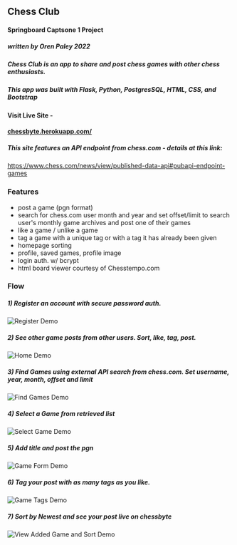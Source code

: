
## Chess Club 
#### Springboard Captsone 1 Project
##### written by Oren Paley 2022

##### Chess Club is an app to share and post chess games with other chess enthusiasts. 

##### This app was built with Flask, Python, PostgresSQL, HTML, CSS, and Bootstrap

#### Visit Live Site -
#### [chessbyte.herokuapp.com/](https://chessbyte.herokuapp.com/)

##### This site features an API endpoint from chess.com - details at this link:

https://www.chess.com/news/view/published-data-api#pubapi-endpoint-games

### Features

- post a game (pgn format)
- search for chess.com user month and year and set offset/limit to search user's monthly game archives and post one of their games
- like a game / unlike a game 
- tag a game with a unique tag or with a tag it has already been given
- homepage sorting
- profile, saved games, profile image
- login auth. w/ bcrypt
- html board viewer courtesy of Chesstempo.com

### Flow

##### 1) Register an account with secure password auth.

![Register Demo](https://github.com/orenpaley/chessbyte/blob/main/static/images/1RegisterDemo.png)

##### 2) See other game posts from other users. Sort, like, tag, post. 

![Home Demo](https://github.com/orenpaley/chessbyte/blob/main/static/images/2Home.png)

##### 3) Find Games using external API search from chess.com. Set username, year, month, offset and limit
![Find Games Demo](https://github.com/orenpaley/chessbyte/blob/main/static/images/3FindGames.png)

##### 4) Select a Game from retrieved list

![Select Game Demo](https://github.com/orenpaley/chessbyte/blob/main/static/images/4SelectGame.png)

##### 5) Add title and post the pgn

![Game Form Demo](https://github.com/orenpaley/chessbyte/blob/main/static/images/5GameForm.png)

##### 6) Tag your post with as many tags as you like. 

![Game Tags Demo](https://github.com/orenpaley/chessbyte/blob/main/static/images/6GameTags.png)

##### 7) Sort by Newest and see your post live on chessbyte

![View Added Game and Sort Demo](https://github.com/orenpaley/chessbyte/blob/main/static/images/7SortAndViewAddedGame.png)

